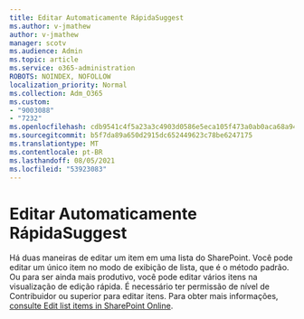 ```yaml
---
title: Editar Automaticamente RápidaSuggest
ms.author: v-jmathew
author: v-jmathew
manager: scotv
ms.audience: Admin
ms.topic: article
ms.service: o365-administration
ROBOTS: NOINDEX, NOFOLLOW
localization_priority: Normal
ms.collection: Adm_O365
ms.custom:
- "9003088"
- "7232"
ms.openlocfilehash: cdb9541c4f5a23a3c4903d0586e5eca105f473a0ab0aca68a948fdcac2363edd
ms.sourcegitcommit: b5f7da89a650d2915dc652449623c78be6247175
ms.translationtype: MT
ms.contentlocale: pt-BR
ms.lasthandoff: 08/05/2021
ms.locfileid: "53923083"
---
```

# <a name="quick-edit-autosuggest"></a>Editar Automaticamente RápidaSuggest

Há duas maneiras de editar um item em uma lista do SharePoint. Você pode editar um único item no modo de exibição de lista, que é o método padrão. Ou para ser ainda mais produtivo, você pode editar vários itens na visualização de edição rápida. É necessário ter permissão de nível de Contribuidor ou superior para editar itens. Para obter mais informações, [consulte Edit list items in SharePoint Online](https://support.microsoft.com/office/dac1a1c3-a80b-4082-ba57-715cf613d0f7).
